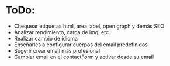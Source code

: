 # ToDo:

- Chequear etiquetas html, area label, open graph y demás SEO
- Analizar rendimiento, carga de img, etc.
- Realizar cambio de idioma
- Enseñarles a configurar cuerpos del email predefinidos
- Sugerir crear email más profesional
- Cambiar email en el contactForm y activar desde su email